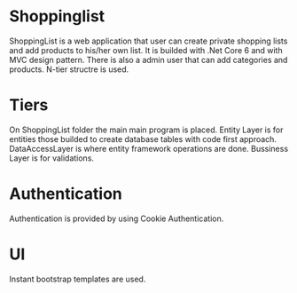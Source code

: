 # Shoppinglist

ShoppingList is a web application that user can create private shopping lists and add products to his/her own list. 
It is builded with .Net Core 6 and with MVC design pattern.
There is also a admin user that can add categories and products.
N-tier structre is used.
# Tiers
On ShoppingList folder the main main program is placed.
Entity Layer is for entities those builded to create database tables with code first approach.
DataAccessLayer is where entity framework operations are done.
Bussiness Layer is for validations.
# Authentication
Authentication is provided by using Cookie Authentication.
# UI
Instant bootstrap templates are used.

